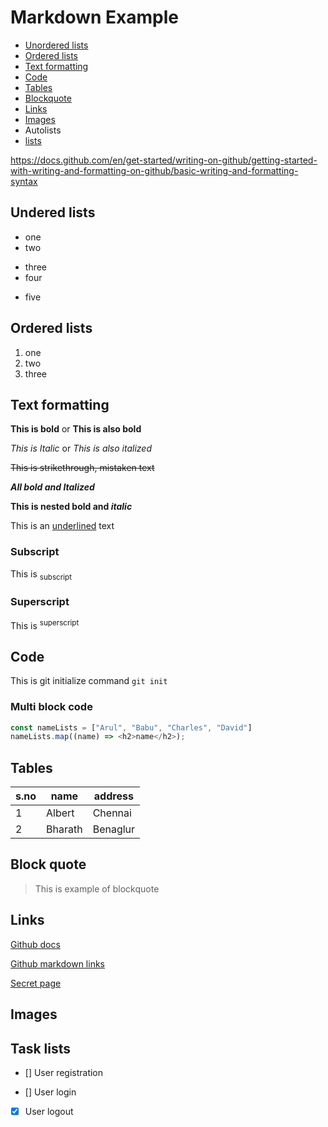 # Markdown Example

- [Unordered lists](#undered-lists)
- [Ordered lists](#ordered-lists)
- [Text formatting](#text-formatting)
- [Code](#code)
- [Tables](#tables)
- [Blockquote](#block-quote)
- [Links](#links)
- [Images](#images)
- Autolists
- [lists](#task-lists)

https://docs.github.com/en/get-started/writing-on-github/getting-started-with-writing-and-formatting-on-github/basic-writing-and-formatting-syntax

## Undered lists
- one
- two
+ three
+ four
- five

## Ordered lists
1. one
2. two
3. three

## Text formatting
**This is bold** or __This is also bold__

*This is Italic* or _This is also italized_

~~This is strikethrough, mistaken text~~

***All bold and Italized***

**This is nested bold and _italic_**

This is an <ins>underlined</ins> text

### Subscript
This is <sub>subscript</sub>

### Superscript
This is <sup>superscript<sup>


## Code
This is git initialize command `git init`
### Multi block code
```js
const nameLists = ["Arul", "Babu", "Charles", "David"]
nameLists.map((name) => <h2>name</h2>);
```

## Tables
| s.no | name | address |
| --- | --- | --- |
| 1 | Albert | Chennai |
| 2 | Bharath | Benaglur |

## Block quote
> This is example of blockquote

## Links
[Github docs](https://docs.github.com/en)

[Github markdown links](https://docs.github.com/en/get-started/writing-on-github/getting-started-with-writing-and-formatting-on-github/quickstart-for-writing-on-github)

[Secret page](secret.md)

## Images


## Task lists
- [] User registration

- [] User login

- [X] User logout


